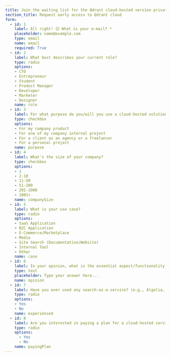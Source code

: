 ```yaml
---
title: Join the waiting list for the Qdrant cloud-hosted version private beta.
section_title: Request early access to Qdrant cloud 
form:
  - id: 1
    label: All right! 😊 What is your e-mail? *
    placeholder: name@example.com
    type: email
    name: email
    required: True
  - id: 2
    label: What best describes your current role?
    type: radio
    options:
    - CTO
    - Entrepreneur
    - Student
    - Product Manager
    - Developer
    - Marketer
    - Designer
    name: role
  - id: 3
    label: For what purpose do you/will you use a cloud-hosted solution?
    type: checkbox
    options:
    - For my company product
    - For one of my company internal project
    - For a client as an agency or a freelancer
    - For a personal project
    name: purpose
  - id: 4
    label: What's the size of your company?
    type: checkbox
    options:
    - 1
    - 2-10
    - 11-50
    - 51-200
    - 201-1000
    - 1001+
    name: companySize
  - id: 5
    label: What is your use case?
    type: radio
    options:
    - SaaS Application
    - B2C Application
    - E-Commerce/Marketplace
    - Media
    - Site Search (Documentation/Website)
    - Internal Tool
    - Other
    name: case
  - id: 6
    label: In your opinion, what is the essential aspect/functionality of a cloud-hosted API?
    type: text
    placeholder: Type your answer here...
    name: opinion
  - id: 7
    label: Have you ever used any search-as-a-service? (e.g., Algolia, Elastic Enterprise Search, Mongo Atlas, etc.)?
    type: radio
    options:
    - Yes
    - No
    name: experienced
  - id: 8
    label: Are you interested in paying a plan for a cloud-hosted service?
    type: radio
    options:
      - Yes
      - No
    name: payingPlan
---
```

